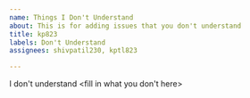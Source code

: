 ```yaml
---
name: Things I Don't Understand
about: This is for adding issues that you don't understand
title: kp823
labels: Don't Understand
assignees: shivpatil230, kptl823

---
```


I don't understand <fill in what you don't here>
